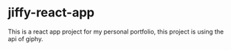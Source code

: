 # jiffy-react-app
This is a react app project for my personal portfolio, this project is using the api of giphy.
